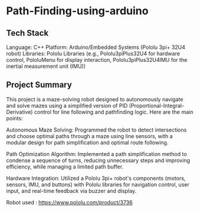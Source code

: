 # Path-Finding-using-arduino

## Tech Stack
Language: C++
Platform: Arduino/Embedded Systems (Pololu 3pi+ 32U4 robot)
Libraries: Pololu Libraries (e.g., Pololu3piPlus32U4 for hardware control, PololuMenu for display interaction, Pololu3piPlus32U4IMU for the inertial measurement unit (IMU))
## Project Summary
This project is a maze-solving robot designed to autonomously navigate and solve mazes using a simplified version of PID (Proportional-Integral-Derivative) control for line following and pathfinding logic. Here are the main points:

Autonomous Maze Solving: Programmed the robot to detect intersections and choose optimal paths through a maze using line sensors, with a modular design for path simplification and optimal route following.

Path Optimization Algorithm: Implemented a path simplification method to condense a sequence of turns, reducing unnecessary steps and improving efficiency, while managing a limited path buffer.

Hardware Integration: Utilized a Pololu 3pi+ robot's components (motors, sensors, IMU, and buttons) with Pololu libraries for navigation control, user input, and real-time feedback via buzzer and display.

Robot used : https://www.pololu.com/product/3736
